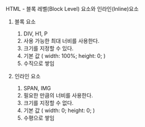 HTML - 블록 레벨(Block Level) 요소와 인라인(Inline)요소

1. 블록 요소
    1. DIV, H1, P
    2. 사용 가능한 최대 너비를 사용한다.
    3. 크기를 지정할 수 있다.
    4. 기본 값 ( width: 100%; height: 0; )
    5. 수직으로 쌓임

2. 인라인 요소
    1. SPAN, IMG
    2. 필요한 만큼의 너비를 사용한다.
    3. 크기를 지정할 수 없다.
    4. 기본 값 ( width: 0; height: 0; )
    5. 수평으로 쌓임
